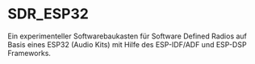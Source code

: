 # SDR_ESP32

Ein experimenteller Softwarebaukasten für Software Defined Radios auf Basis eines ESP32 (Audio Kits) mit Hilfe des ESP-IDF/ADF und ESP-DSP Frameworks. 

